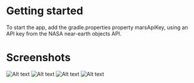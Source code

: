 # Getting started
To start the app, add the gradle.properties property marsApiKey, using an API key from the NASA near-earth objects API.

# Screenshots

![Alt text](screenshots/screen_1.png)
![Alt text](screenshots/screen_2.png)
![Alt text](screenshots/screen_3.png)
![Alt text](screenshots/screen_4.png)
